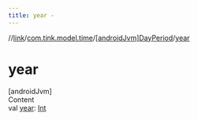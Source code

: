 ```yaml
---
title: year -
---
```

//[link](../../index.md)/[com.tink.model.time](../index.md)/[[androidJvm]DayPeriod](index.md)/[year](year.md)



# year  
[androidJvm]  
Content  
val [year](year.md): [Int](https://kotlinlang.org/api/latest/jvm/stdlib/kotlin/-int/index.html)  



